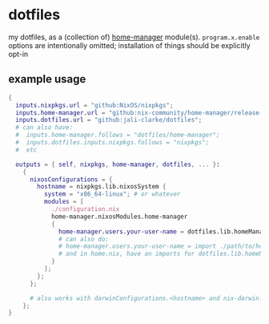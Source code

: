 # dotfiles

my dotfiles, as a (collection of) [home-manager](https://github.com/nix-community/home-manager) module(s).  `program.x.enable` options are intentionally omitted; installation of things should be explicitly opt-in

## example usage

```nix
{
  inputs.nixpkgs.url = "github:NixOS/nixpkgs";
  inputs.home-manager.url = "github:nix-community/home-manager/release-21.05";
  inputs.dotfiles.url = "github:jali-clarke/dotfiles";
  # can also have:
  #  inputs.home-manager.follows = "dotfiles/home-manager";
  #  inputs.dotfiles.inputs.nixpkgs.follows = "nixpkgs";
  #  etc

  outputs = { self, nixpkgs, home-manager, dotfiles, ... }:
    {
      nixosConfigurations = {
        hostname = nixpkgs.lib.nixosSystem {
          system = "x86_64-linux"; # or whatever
          modules = [
            ./configuration.nix
            home-manager.nixosModules.home-manager
            {
              home-manager.users.your-user-name = dotfiles.lib.homeManagerModule;
              # can also do:
              # home-manager.users.your-user-name = import ./path/to/home.nix;
              # and in home.nix, have an imports for dotfiles.lib.homeManagerModule
            }
          ];
        };
      };

      # also works with darwinConfigurations.<hostname> and nix-darwin.lib.darwinSystem
    };
}
```
